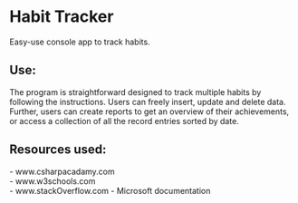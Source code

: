 <h1> Habit Tracker </h1>

Easy-use console app to track habits. <br>

<h2>Use:</h2>
The program is straightforward designed to track multiple habits by following the instructions. Users can freely insert, update and delete data. Further, users can 
create reports to get an overview of their achievements, or access a collection of all the record entries sorted by date.


<h2>Resources used:</h2>
- www.csharpacadamy.com<br>
- www.w3schools.com<br>
- www.stackOverflow.com
- Microsoft documentation<br>

